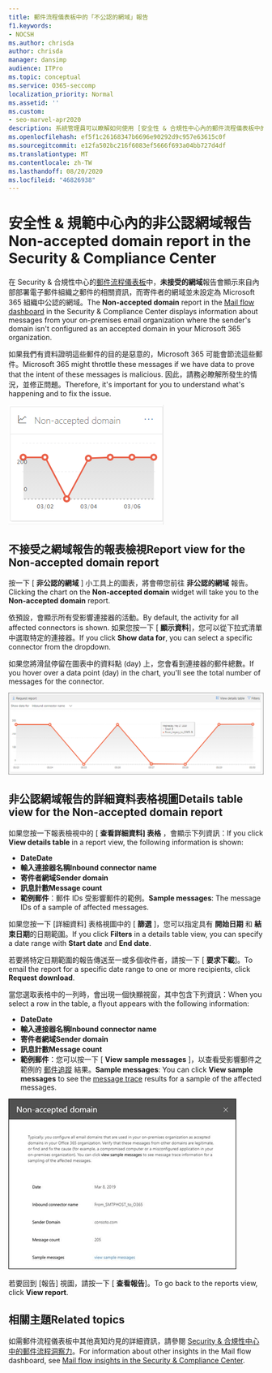 ```yaml
---
title: 郵件流程儀表板中的「不公認的網域」報告
f1.keywords:
- NOCSH
ms.author: chrisda
author: chrisda
manager: dansimp
audience: ITPro
ms.topic: conceptual
ms.service: O365-seccomp
localization_priority: Normal
ms.assetid: ''
ms.custom:
- seo-marvel-apr2020
description: 系統管理員可以瞭解如何使用 [安全性 & 合規性中心內的郵件流程儀表板中的 [非公認的網域報告]，監控來自內部部署組織中的寄件者網域未設定 Microsoft 365 的郵件。
ms.openlocfilehash: ef5f1c26168347b6696e90292d9c957e63615c0f
ms.sourcegitcommit: e12fa502bc216f6083ef5666f693a04bb727d4df
ms.translationtype: MT
ms.contentlocale: zh-TW
ms.lasthandoff: 08/20/2020
ms.locfileid: "46826938"
---
```

# <a name="non-accepted-domain-report-in-the-security--compliance-center"></a><span data-ttu-id="dc0f1-103">安全性 & 規範中心內的非公認網域報告</span><span class="sxs-lookup"><span data-stu-id="dc0f1-103">Non-accepted domain report in the Security & Compliance Center</span></span>

<span data-ttu-id="dc0f1-104">在 Security & 合規性中心的[郵件流程儀表板](mail-flow-insights-v2.md)中，**未接受的網域**報告會顯示來自內部部署電子郵件組織之郵件的相關資訊，而寄件者的網域並未設定為 Microsoft 365 組織中公認的網域。</span><span class="sxs-lookup"><span data-stu-id="dc0f1-104">The **Non-accepted domain** report in the [Mail flow dashboard](mail-flow-insights-v2.md) in the Security & Compliance Center displays information about messages from your on-premises email organization where the sender's domain isn't configured as an accepted domain in your Microsoft 365 organization.</span></span>

<span data-ttu-id="dc0f1-105">如果我們有資料證明這些郵件的目的是惡意的，Microsoft 365 可能會節流這些郵件。</span><span class="sxs-lookup"><span data-stu-id="dc0f1-105">Microsoft 365 might throttle these messages if we have data to prove that the intent of these messages is malicious.</span></span> <span data-ttu-id="dc0f1-106">因此，請務必瞭解所發生的情況，並修正問題。</span><span class="sxs-lookup"><span data-stu-id="dc0f1-106">Therefore, it's important for you to understand what's happening and to fix the issue.</span></span>

![安全性 & 規範中心內，郵件流程儀表板中的非公認網域小工具](../../media/mfi-non-accepted-domain-report-widget.png)

## <a name="report-view-for-the-non-accepted-domain-report"></a><span data-ttu-id="dc0f1-108">不接受之網域報告的報表檢視</span><span class="sxs-lookup"><span data-stu-id="dc0f1-108">Report view for the Non-accepted domain report</span></span>

<span data-ttu-id="dc0f1-109">按一下 [ **非公認的網域** ] 小工具上的圖表，將會帶您前往 **非公認的網域** 報告。</span><span class="sxs-lookup"><span data-stu-id="dc0f1-109">Clicking the chart on the **Non-accepted domain** widget will take you to the **Non-accepted domain** report.</span></span>

<span data-ttu-id="dc0f1-110">依預設，會顯示所有受影響連接器的活動。</span><span class="sxs-lookup"><span data-stu-id="dc0f1-110">By default, the activity for all affected connectors is shown.</span></span> <span data-ttu-id="dc0f1-111">如果您按一下 [ **顯示資料**]，您可以從下拉式清單中選取特定的連接器。</span><span class="sxs-lookup"><span data-stu-id="dc0f1-111">If you click **Show data for**, you can select a specific connector from the dropdown.</span></span>

<span data-ttu-id="dc0f1-112">如果您將滑鼠停留在圖表中的資料點 (day) 上，您會看到連接器的郵件總數。</span><span class="sxs-lookup"><span data-stu-id="dc0f1-112">If you hover over a data point (day) in the chart, you'll see the total number of messages for the connector.</span></span>

![不接受的網域報告中的報表檢視](../../media/mfi-non-accepted-domain-report-overview-view.png)

## <a name="details-table-view-for-the-non-accepted-domain-report"></a><span data-ttu-id="dc0f1-114">非公認網域報告的詳細資料表格視圖</span><span class="sxs-lookup"><span data-stu-id="dc0f1-114">Details table view for the Non-accepted domain report</span></span>

<span data-ttu-id="dc0f1-115">如果您按一下報表檢視中的 [ **查看詳細資料] 表格** ，會顯示下列資訊：</span><span class="sxs-lookup"><span data-stu-id="dc0f1-115">If you click **View details table** in a report view, the following information is shown:</span></span>

- <span data-ttu-id="dc0f1-116">**Date**</span><span class="sxs-lookup"><span data-stu-id="dc0f1-116">**Date**</span></span>
- <span data-ttu-id="dc0f1-117">**輸入連接器名稱**</span><span class="sxs-lookup"><span data-stu-id="dc0f1-117">**Inbound connector name**</span></span>
- <span data-ttu-id="dc0f1-118">**寄件者網域**</span><span class="sxs-lookup"><span data-stu-id="dc0f1-118">**Sender domain**</span></span>
- <span data-ttu-id="dc0f1-119">**訊息計數**</span><span class="sxs-lookup"><span data-stu-id="dc0f1-119">**Message count**</span></span>
- <span data-ttu-id="dc0f1-120">**範例郵件**：郵件 IDs 受影響郵件的範例。</span><span class="sxs-lookup"><span data-stu-id="dc0f1-120">**Sample messages**: The message IDs of a sample of affected messages.</span></span>

<span data-ttu-id="dc0f1-121">如果您按一下 [詳細資料] 表格視圖中的 [ **篩選** ]，您可以指定具有 **開始日期** 和 **結束日期**的日期範圍。</span><span class="sxs-lookup"><span data-stu-id="dc0f1-121">If you click **Filters** in a details table view, you can specify a date range with **Start date** and **End date**.</span></span>

<span data-ttu-id="dc0f1-122">若要將特定日期範圍的報告傳送至一或多個收件者，請按一下 [ **要求下載**]。</span><span class="sxs-lookup"><span data-stu-id="dc0f1-122">To email the report for a specific date range to one or more recipients, click **Request download**.</span></span>

<span data-ttu-id="dc0f1-123">當您選取表格中的一列時，會出現一個快顯視窗，其中包含下列資訊：</span><span class="sxs-lookup"><span data-stu-id="dc0f1-123">When you select a row in the table, a flyout appears with the following information:</span></span>

- <span data-ttu-id="dc0f1-124">**Date**</span><span class="sxs-lookup"><span data-stu-id="dc0f1-124">**Date**</span></span>
- <span data-ttu-id="dc0f1-125">**輸入連接器名稱**</span><span class="sxs-lookup"><span data-stu-id="dc0f1-125">**Inbound connector name**</span></span>
- <span data-ttu-id="dc0f1-126">**寄件者網域**</span><span class="sxs-lookup"><span data-stu-id="dc0f1-126">**Sender domain**</span></span>
- <span data-ttu-id="dc0f1-127">**訊息計數**</span><span class="sxs-lookup"><span data-stu-id="dc0f1-127">**Message count**</span></span>
- <span data-ttu-id="dc0f1-128">**範例郵件**：您可以按一下 [ **View sample messages** ]，以查看受影響郵件之範例的 [郵件追蹤](message-trace-scc.md) 結果。</span><span class="sxs-lookup"><span data-stu-id="dc0f1-128">**Sample messages**: You can click **View sample messages** to see the [message trace](message-trace-scc.md) results for a sample of the affected messages.</span></span>

![在 [非公認的網域] 報告中，選取 [詳細資料表格] 視圖中的列之後的詳細資料彈出列表](../../media/mfi-non-accepted-domain-report-details-flyout.png)

<span data-ttu-id="dc0f1-130">若要回到 [報告] 視圖，請按一下 [ **查看報告**]。</span><span class="sxs-lookup"><span data-stu-id="dc0f1-130">To go back to the reports view, click **View report**.</span></span>

## <a name="related-topics"></a><span data-ttu-id="dc0f1-131">相關主題</span><span class="sxs-lookup"><span data-stu-id="dc0f1-131">Related topics</span></span>

<span data-ttu-id="dc0f1-132">如需郵件流程儀表板中其他真知灼見的詳細資訊，請參閱 [Security & 合規性中心中的郵件流程洞察力](mail-flow-insights-v2.md)。</span><span class="sxs-lookup"><span data-stu-id="dc0f1-132">For information about other insights in the Mail flow dashboard, see [Mail flow insights in the Security & Compliance Center](mail-flow-insights-v2.md).</span></span>
